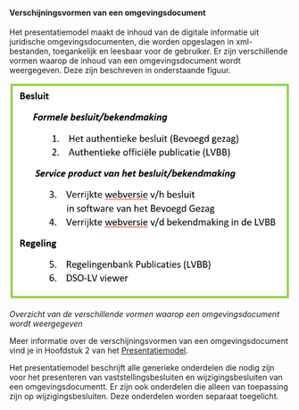 #### Verschijningsvormen van een omgevingsdocument

Het presentatiemodel maakt de inhoud van de digitale informatie uit juridische
omgevingsdocumenten, die worden opgeslagen in xml-bestanden, toegankelijk en leesbaar
voor de gebruiker. Er zijn verschillende vormen waarop de inhoud van een
omgevingsdocument wordt weergegeven. Deze zijn beschreven in onderstaande figuur.

![](media/73a5ba08b7bc38427d79b0ca2ab7ea17.png)

*Overzicht van de verschillende vormen waarop een omgevingsdocument wordt weergegeven*

Meer informatie over de verschijningsvormen van een omgevingsdocument vind je in
Hoofdstuk 2 van het [Presentatiemodel](https://geonovum.github.io/TPOD/Presentatiemodel/Presentatiemodel%20STOPTPOD%20v0.98-beta.pdf).

Het presentatiemodel beschrijft alle generieke onderdelen die nodig zijn voor
het presenteren van vaststellingsbesluiten en wijzigingsbesluiten van een
omgevingsdocumentt. Er zijn ook onderdelen die alleen van toepassing zijn op
wijzigingsbesluiten. Deze onderdelen worden separaat toegelicht.
